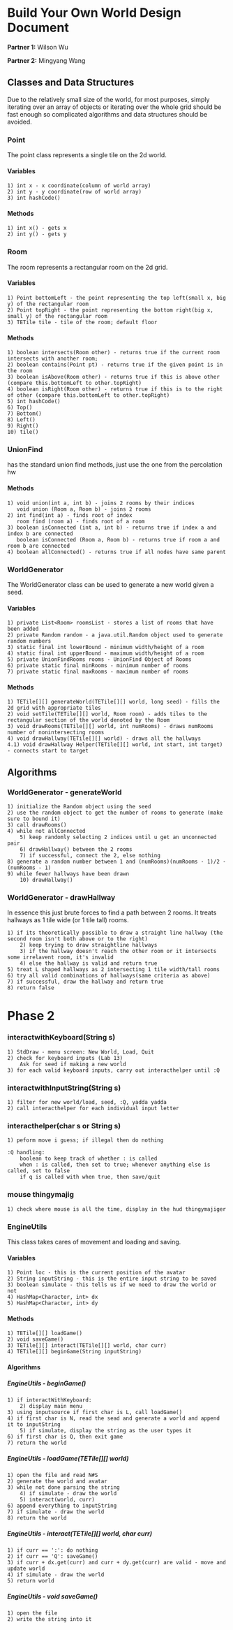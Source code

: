 # Build Your Own World Design Document

**Partner 1:**
Wilson Wu

**Partner 2:**
Mingyang Wang

## Classes and Data Structures
Due to the relatively small size of the world, for most purposes, simply iterating over an array of objects or iterating over the whole grid should be fast enough so complicated algorithms and data structures should be avoided.

### Point
The point class represents a single tile on the 2d world.

#### Variables
    1) int x - x coordinate(column of world array)
    2) int y - y coordinate(row of world array)
    3) int hashCode()
#### Methods
    1) int x() - gets x
    2) int y() - gets y

### Room 
The room represents a rectangular room on the 2d grid.

#### Variables
    1) Point bottomLeft - the point representing the top left(small x, big y) of the rectangular room
    2) Point topRight - the point representing the bottom right(big x, small y) of the rectangular room
    3) TETile tile - tile of the room; default floor

#### Methods
    1) boolean intersects(Room other) - returns true if the current room intersects with another room;
    2) boolean contains(Point pt) - returns true if the given point is in the room
    3) boolean isAbove(Room other) - returns true if this is above other (compare this.bottomLeft to other.topRight)
    4) boolean isRight(Room other) - returns true if this is to the right of other (compare this.bottomLeft to other.topRight)
    5) int hashCode()
    6) Top()
    7) Bottom()
    8) Left()
    9) Right()
    10) tile()

### UnionFind
has the standard union find methods, just use the one from the percolation hw
#### Methods
    1) void union(int a, int b) - joins 2 rooms by their indices
       void union (Room a, Room b) - joins 2 rooms
    2) int find(int a) - finds root of index
       room find (room a) - finds root of a room
    3) boolean isConnected (int a, int b) - returns true if index a and index b are connected
       boolean isConnected (Room a, Room b) - returns true if room a and room b are connected
    4) boolean allConnected() - returns true if all nodes have same parent
    
### WorldGenerator
The WorldGenerator class can be used to generate a new world given a seed.

#### Variables
    1) private List<Room> roomsList - stores a list of rooms that have been added
    2) private Random random - a java.util.Random object used to generate random numbers
    3) static final int lowerBound - minimum width/height of a room
    4) static final int upperBound - maximum width/height of a room
    5) private UnionFindRooms rooms - UnionFind Object of Rooms
    6) private static final minRooms - minimum number of rooms
    7) private static final maxRooms - maximum number of rooms
    

#### Methods
    1) TETile[][] generateWorld(TETile[][] world, long seed) - fills the 2d grid with appropriate tiles
    2) void setTile(TETile[][] world, Room room) - adds tiles to the rectangular section of the world denoted by the Room
    3) void drawRooms(TETile[][] world, int numRooms) - draws numRooms number of nonintersecting rooms
    4) void drawHallway(TETile[][] world) - draws all the hallways
    4.1) void drawHallway Helper(TETile[][] world, int start, int target) - connects start to target
    
## Algorithms

### WorldGenerator - generateWorld
    1) initialize the Random object using the seed
    2) use the random object to get the number of rooms to generate (make sure to bound it)
    3) call drawRooms()
    4) while not allConnected
        5) keep randomly selecting 2 indices until u get an unconnected pair
        6) drawHallway() between the 2 rooms
        7) if successful, connect the 2, else nothing
    8) generate a random number between 1 and (numRooms)(numRooms - 1)/2 - (numRooms - 1)
    9) while fewer hallways have been drawn
        10) drawHallway()
        
      
### WorldGenerator - drawHallway
In essence this just brute forces to find a path between 2 rooms. It treats hallways as 1 tile wide (or 1 tile tall) rooms.
    
    1) if its theoretically possible to draw a straight line hallway (the second room isn't both above or to the right)
        2) keep trying to draw straightline hallways
        3) if the hallway doesn't reach the other room or it intersects some irrelavent room, it's invalid
        4) else the hallway is valid and return true
    5) treat L shaped hallways as 2 intersecting 1 tile width/tall rooms
    6) try all valid combinations of hallways(same criteria as above) 
    7) if successful, draw the hallway and return true
    8) return false
    




# Phase 2
### interactwithKeyboard(String s)
    1) StdDraw - menu screen: New World, Load, Quit
    2) check for keyboard inputs (Lab 13)
        Ask for seed if making a new world
    3) for each valid keyboard inputs, carry out interacthelper until :Q

### interactwithInputString(String s)
    1) filter for new world/load, seed, :Q, yadda yadda
    2) call interacthelper for each individual input letter

### interacthelper(char s or String s)
    1) peform move i guess; if illegal then do nothing
    
    :Q handling:
        boolean to keep track of whether : is called
        when : is called, then set to true; whenever anything else is called, set to false
        if q is called with when true, then save/quit
        
### mouse thingymajig
    1) check where mouse is all the time, display in the hud thingymajiger
    
### EngineUtils
This class takes cares of movement and loading and saving.

#### Variables
    
    1) Point loc - this is the current position of the avatar
    2) String inputString - this is the entire input string to be saved
    3) boolean simulate - this tells us if we need to draw the world or not
    4) HashMap<Character, int> dx
    5) HashMap<Character, int> dy
    
#### Methods
    
    1) TETile[][] loadGame() 
    2) void saveGame()
    3) TETile[][] interact(TETile[][] world, char curr)
    4) TETile[][] beginGame(String inputString)

#### Algorithms

##### EngineUtils - beginGame()
    
    1) if interactWithKeyboard:
        2) display main menu
    3) using inputsource if first char is L, call loadGame()
    4) if first char is N, read the sead and generate a world and append it to inputString
        5) if simulate, display the string as the user types it
    6) if first char is Q, then exit game
    7) return the world
    
##### EngineUtils - loadGame(TETile[][] world) 

    1) open the file and read N#S
    2) generate the world and avatar
    3) while not done parsing the string
        4) if simulate - draw the world
        5) interact(world, curr)
    6) append everything to inputString
    7) if simulate - draw the world
    8) return the world

##### EngineUtils - interact(TETile[][] world, char curr)

    1) if curr == ':': do nothing
    2) if curr == 'Q': saveGame()
    3) if curr + dx.get(curr) and curr + dy.get(curr) are valid - move and update world 
    4) if simulate - draw the world
    5) return world

##### EngineUtils - void saveGame()

    1) open the file
    2) write the string into it
    